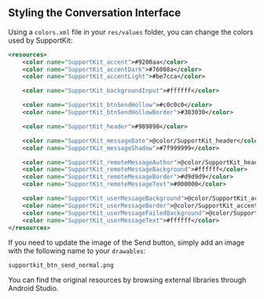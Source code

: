 ## Styling the Conversation Interface

Using a `colors.xml` file in your `res/values` folder, you can change the colors used by SupportKit:

```xml
<resources>
    <color name="SupportKit_accent">#9200aa</color>
    <color name="SupportKit_accentDark">#76008a</color>
    <color name="SupportKit_accentLight">#be7cca</color>

    <color name="SupportKit_backgroundInput">#ffffff</color>

    <color name="SupportKit_btnSendHollow">#c0c0c0</color>
    <color name="SupportKit_btnSendHollowBorder">#303030</color>

    <color name="SupportKit_header">#989898</color>

    <color name="SupportKit_messageDate">@color/SupportKit_header</color>
    <color name="SupportKit_messageShadow">#7f999999</color>

    <color name="SupportKit_remoteMessageAuthor">@color/SupportKit_header</color>
    <color name="SupportKit_remoteMessageBackground">#ffffff</color>
    <color name="SupportKit_remoteMessageBorder">#d9d9d9</color>
    <color name="SupportKit_remoteMessageText">#000000</color>

    <color name="SupportKit_userMessageBackground">@color/SupportKit_accent</color>
    <color name="SupportKit_userMessageBorder">@color/SupportKit_accentDark</color>
    <color name="SupportKit_userMessageFailedBackground">@color/SupportKit_accentLight</color>
    <color name="SupportKit_userMessageText">#ffffff</color>
</resources>
```

If you need to update the image of the Send button, simply add an image with the following name to your `drawables`:

```
supportkit_btn_send_normal.png
```

You can find the original resources by browsing external libraries through Android Studio.
